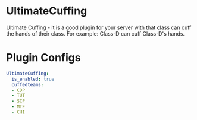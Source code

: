 # UltimateCuffing
Ultimate Cuffing - it is a good plugin for your server with that class can cuff the hands of their class.  For example: Class-D can cuff Class-D's  hands.

# Plugin Configs
```yaml
UltimateCuffing:
  is_enabled: true
  cuffedteams:
  - CDP
  - TUT
  - SCP
  - MTF
  - CHI
```
